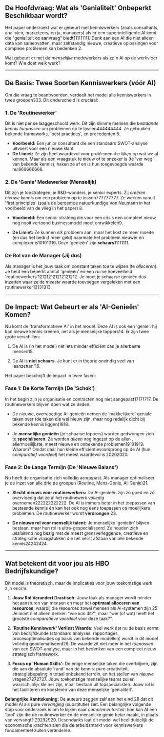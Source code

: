 ## **De Hoofdvraag: Wat als 'Genialiteit' Onbeperkt Beschikbaar wordt?**

Het paper onderzoekt wat er gebeurt met kenniswerkers (zoals consultants, analisten, marketeers, en ja, managers) als er een superintelligente AI komt die "genialiteit op aanvraag" biedt111111111. Denk aan een AI die niet alleen data kan samenvatten, maar zelfstandig nieuwe, creatieve oplossingen voor complexe problemen kan bedenken 2.

Wat gebeurt er met de *menselijke* medewerkers als zo'n AI op de werkvloer komt? Wie doet welk werk?

---

## **De Basis: Twee Soorten Kenniswerkers (vóór AI)**

Om die vraag te beantwoorden, verdeelt het model alle kenniswerkers in twee groepen333. Dit onderscheid is cruciaal:

### **1\. De 'Routinewerker'**

Dit is niet per se laaggeschoold werk. Dit zijn slimme mensen die *bestaande kennis toepassen* om problemen op te lossen444444444. Ze gebruiken bekende frameworks, 'best practices', en precedenten 5.

* **Voorbeeld:** Een junior consultant die een standaard SWOT-analyse uitvoert voor een nieuwe klant.  
* **De Limiet:** Ze zijn heel waardevol voor problemen die *lijken* op wat we al kennen. Maar als een vraagstuk te nieuw of te onzeker is (te 'ver weg' van bekende kennis), haken ze af en is hun toegevoegde waarde nul666666666.

### **2\. De 'Genie' Medewerker (Menselijk)**

Dit zijn je topstrategen, je R\&D-wonders, je senior experts. Zij *creëren nieuwe kennis* om een probleem op te lossen777777777. Ze werken vanuit 'first principles' (zoals de beroemde natuurkundige Von Neumann in het voorbeeld van de vlieg in het paper) 8.

* **Voorbeeld:** Een senior strateeg die voor een crisis een compleet nieuw, nog nooit vertoond businessmodel moet ontwikkelen9.

* **De Limiet:** Ze kunnen *elk* probleem aan, maar het kost ze meer moeite (en dus het bedrijf meer geld) naarmate het probleem nieuwer en complexer is10101010. Deze 'genieën' zijn **schaars**11111111.

### **De Rol van de Manager (Jij dus)**

Als manager is het jouw taak om constant taken toe te wijzen (te *alloceren*). Je hebt een beperkt aantal 'genieën' en een ruime hoeveelheid 'routinewerkers'121212121212121212. Je moet je schaarse genieën dus inzetten waar ze de *meeste* waarde toevoegen vergeleken met een routinewerker13131313.

---

## **De Impact: Wat Gebeurt er als 'AI-Genieën' Komen?**

Nu komt de 'transformatieve AI' in het model. Deze AI is ook een 'genie': hij kan nieuwe kennis creëren, net als je menselijke toppers14. Er zijn twee grote verschillen:

1. De AI is (in het model) nét iets minder efficiënt dan je allerbeste mensen15.

2. De AI is **niet schaars**. Je kunt er in theorie oneindig veel van 'aanzetten'16.

Het paper beschrijft de impact in twee fasen:

### **Fase 1: De Korte Termijn (De 'Schok')**

In het begin zijn je organisatie en contracten nog niet aangepast17171717. De routinewerkers blijven doen wat ze deden.

* De nieuwe, overvloedige AI-genieën nemen de 'makkelijkere' geniale taken over (de taken die wel nieuw zijn, maar nog redelijk dicht bij bekende kennis liggen)1818.

* Je **menselijke genieën** (je schaarse toppers) worden gedwongen zich te **specialiseren**. Ze worden *alleen* nog ingezet op de aller-, allermoeilijkste, meest nieuwe en onbekende problemen19191919. Waarom? Omdat dáár hun kleine efficiëntievoorsprong op de AI (hun *comparatief voordeel*) het meest waardevol is 20202020.

### **Fase 2: De Lange Termijn (De 'Nieuwe Balans')**

Nu heeft de organisatie zich volledig aangepast. Als manager optimaliseer je de inzet van alle drie de groepen (Routine, Mens-Genie, AI-Genie)21.

* **Slecht nieuws voor routinewerkers:** De AI-genieën zijn zó goed en zó overvloedig dat ze al het routinewerk *volledig* overnemen222222222222. De AI is immers beter in het toepassen van bestaande kennis én kan het ook nog eens toepassen op moeilijkere problemen. De routinewerker wordt **verdrongen** 23.

* **De nieuwe rol voor menselijk talent:** Je menselijke 'genieën' blijven bestaan, maar hun rol is ultra-gespecialiseerd. Ze houden zich *uitsluitend* nog bezig met de meest grensverleggende, creatieve en strategische vraagstukken die het verst afstaan van alle bekende kennis24242424.

---

## **Wat betekent dit voor jou als HBO Bedrijfskundige?**

Dit model is theoretisch, maar de implicaties voor jouw toekomstige werk zijn enorm:

1. **Jouw Rol Verandert Drastisch:** Jouw taak als manager wordt minder het aansturen van mensen en meer het **optimaal alloceren van resources**, waarbij die resources zowel mensen als AI-systemen zijn 25. Je moet niet alleen denken "wie *kan* dit?", maar "wie (of wat) heeft het grootste *comparatieve voordeel* voor deze taak?".

2. **'Routine Kenniswerk' Verliest Waarde:** Veel werk dat nu de basis vormt van bedrijfskunde (standaard analyses, rapportages, procesoptimalisaties op basis van bekende modellen) wordt in dit model volledig geautomatiseerd26. De waarde zit niet meer in het *toepassen* van een SWOT-analyse, maar in het *bedenken* van een compleet nieuw strategisch framework.

3. **Focus op 'Human Skills':** De enige menselijke taken die overblijven, zijn die aan de absolute 'rand' van de kennis: pure creativiteit, strategiebepaling in totaal onbekend terrein, en het stellen van *nieuwe* vragen27272727. Jouw toekomstige menselijke teams zullen waarschijnlijk kleiner zijn, maar bestaan uit topspecialisten. Jouw rol is het faciliteren en koesteren van deze menselijke 'genialiteit'.

**Belangrijke Kanttekening:** De auteurs zeggen zelf aan het eind 28 dat dit model AI als pure *vervanging* (substitutie) ziet. Een belangrijke volgende stap voor onderzoek is om te kijken naar *complementariteit*: hoe kan AI een 'tool' zijn die de routinewerker én de menselijke genie *beter* maakt, in plaats van vervangt? 29292929. Desondanks laat dit model wel heel duidelijk de economische krachten zien die de arbeidsmarkt voor kenniswerkers fundamenteel zullen veranderen.

